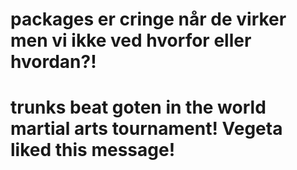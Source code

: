 # packages er cringe når de virker men vi ikke ved hvorfor eller hvordan?!

# trunks beat goten in the world martial arts tournament! Vegeta liked this message!